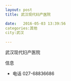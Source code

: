 ```yaml
--- 
layout: post 
title: 武汉现代妇产医院

date:   2016-05-03 13:39:56 
categories:其他  
city:武汉
  
--- 
```

   
武汉现代妇产医院

信息
 - 电话 027-68836686


